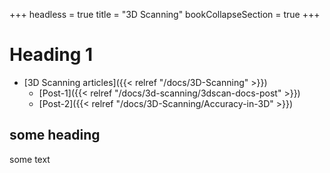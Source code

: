 +++
headless = true
title = "3D Scanning"
bookCollapseSection = true
+++

# Heading 1

- [3D Scanning articles]({{< relref "/docs/3D-Scanning" >}})
  - [Post-1]({{< relref "/docs/3d-scanning/3dscan-docs-post" >}})
  - [Post-2]({{< relref "/docs/3D-Scanning/Accuracy-in-3D" >}})

## some heading

some text

